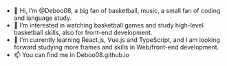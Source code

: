 - 👋 Hi, I’m @Deboo08, a big fan of basketball, music, a small fan of coding and language study.
- 👀 I’m interested in watching basketball games and study high-level basketball skills, also for front-end development.
- 🌱 I’m currently learning React.js, Vue.js and TypeScript, and I am looking forward studying more frames and skills in Web/front-end development.
- 📫 You can find me in Deboo08.github.io

<!---
Deboo08/Deboo08 is a ✨ special ✨ repository because its `README.md` (this file) appears on your GitHub profile.
You can click the Preview link to take a look at your changes.
--->
